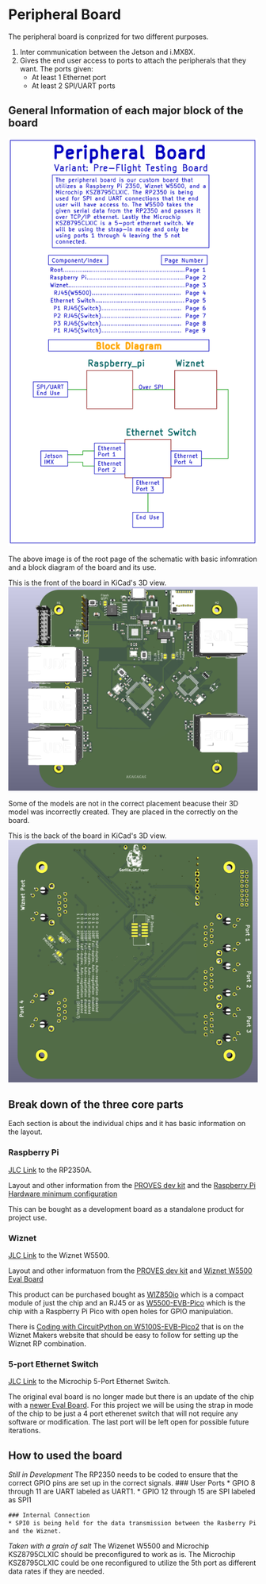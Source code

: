 # Peripheral Board
The peripheral board is conprized for two different purposes.

1. Inter communication between the Jetson and i.MX8X.
2. Gives the end user access to ports to attach the peripherals that they want. 
    The ports given:
    * At least 1 Ethernet port
    * At least 2 SPI/UART ports
## General Information of each major block of the board

![Peripheral Board General Info & Block Diagram](docs\Images\peripheral_board_info_diagram.png)

The above image is of the root page of the schematic with basic infomration and a block diagram of the board and its use.

This is the front of the board in KiCad's 3D view.
![Peripheral Board Front](docs\Images\peripheral_board_front.PNG)

Some of the models are not in the correct placement beacuse their 3D model was incorrectly created. They are placed in the correctly on the board.

This is the back of the board in KiCad's 3D view.
![Peripheral Board Back](docs\Images\peripheral_board_back.PNG)

## Break down of the three core parts
Each section is about the individual chips and it has basic information on the layout.
 
### Raspberry Pi
[JLC Link](https://jlcpcb.com/partdetail/RaspberryPi-RP2350A/C42411118) to the RP2350A.

Layout and other information from the [PROVES dev kit](https://github.com/proveskit) and the [Raspberry Pi Hardware minimum configuration](extension://efaidnbmnnnibpcajpcglclefindmkaj/https://datasheets.raspberrypi.com/rp2350/hardware-design-with-rp2350.pdf)

This can be bought as a development board as a standalone product for project use.

### Wiznet
[JLC Link](https://jlcpcb.com/partdetail/Wiznet-W5500/C32843) to the Wiznet W5500.

Layout and other informatuon from the [PROVES dev kit](https://github.com/proveskit) and [Wiznet W5500 Eval Board](https://github.com/Wiznet/W5500-EVB)

This product can be purchased bought as [WIZ850io](https://wiznet.io/products/network-modules/wiz850io) which is a compact module of just the chip and an RJ45 or as [W5500-EVB-Pico](https://wiznet.io/products/evaluation-boards/w5500-evb-pico) which is the chip with a Raspberry Pi Pico with open holes for GPIO manipulation.

There is [Coding with CircuitPython on W5100S-EVB-Pico2](https://maker.wiznet.io/viktor/projects/coding-with-circuitpython-on-w5100s-evb-pico2/) that is on the Wiznet Makers website that should be easy to follow for setting up the Wiznet RP combination.

### 5-port Ethernet Switch
[JLC Link](https://jlcpcb.com/partdetail/MicrochipTech-KSZ8795CLXIC/C69416) to the Microchip 5-Port Ethernet Switch.

The original eval board is no longer made but there is an update of the chip with a [newer Eval Board](https://www.microchip.com/en-us/development-tool/KSZ8795CLXD-EVAL). For this project we will be using the strap in mode of the chip to be just a 4 port etherenet switch that will not require any software or modification. The last port will be left open for possible future iterations.

## How to used the board
*Still in Development*
The RP2350 needs to be coded to ensure that the correct GPIO pins are set up in the correct signals.
    ### User Ports
    * GPIO 8 through 11 are UART labeled as UART1.
    * GPIO 12 through 15 are SPI labeled as SPI1
    
    ### Internal Connection
    * SPI0 is being held for the data transmission between the Rasberry Pi and the Wiznet.

*Taken with a grain of salt*
The Wizenet W5500 and Microchip KSZ8795CLXIC should be preconfigured to work as is. The Microchip KSZ8795CLXIC could be one reconfigured to utilize the 5th port as different data rates if they are needed.